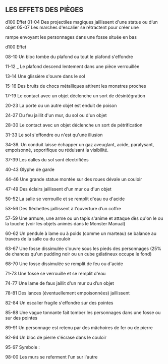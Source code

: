 ## LES EFFETS DES PIÈGES

d100 Effet
01-04 Des projectiles magiques jaillissent d'une statue ou
d’un objet
05-07 Les marches d'escalier se rétractent pour créer une

rampe envoyant les personnages dans une fosse
située en bas

d100 Effet

08-10 Un bloc tombe du plafond ou tout le plafond
s'effondre

11-12 _ Le plafond descend lentement dans une pièce
verrouillée

13-14 Une glissière s'ouvre dans le sol

15-16 Des bruits de chocs métalliques attirent les
monstres proches

17-19 Le contact avec un objet déclenche un sort de
désintégration

20-23 La porte ou un autre objet est enduit de poison

24-27 Du feu jaillit d'un mur, du sol ou d'un objet

28-30 Le contact avec un objet déclenche un sort de
pétrification

31-33 Le sol s'effondre ou n'est qu'une illusion

34-36. Un conduit laisse échapper un gaz aveuglant, acide,
paralysant, empoisonné, soporifique ou réduisant la
visibilité.

37-39 Les dalles du sol sont électrifiées

40-43 Glyphe de garde

44-46 Une grande statue montée sur des roues dévale un
couloir

47-49 Des éclairs jaillissent d'un mur ou d'un objet

50-52 La salle se verrouille et se remplit d'eau ou d'acide

53-56 Des fléchettes jaillissent à l'ouverture d’un coffre

57-59 Une armure, une arme ou un tapis s'anime et attaque
dès qu'on le ou la touche (voir les objets animés
dans le Monster Manual)

60-62 Un pendule à lame ou à poids (comme un marteau)
se balance au travers de la salle ou du couloir

63-67 Une fosse dissimulée s'ouvre sous les pieds des
personnages (25% de chances qu'un pudding noir ou
un cube gélatineux occupe le fond)

68-70 Une fosse dissimulée se remplit de feu ou d'acide

71-73 Une fosse se verrouille et se remplit d'eau

74-77 Une lame de faux jaillit d'un mur ou d’un objet

78-81 Des lances (éventuellement empoisonnées)
jaillissent

82-84 Un escalier fragile s'effondre sur des pointes

85-88 Une vague tonnante fait tomber les personnages
dans une fosse ou sur des pointes

89-91 Un personnage est retenu par des mâchoires de fer
ou de pierre

92-94 Un bloc de pierre s'écrase dans le couloir

95-97 Symbole :

98-00 Les murs se referment l'un sur l'autre
